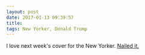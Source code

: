 ```yaml
---
layout: post
date: 2017-01-13 09:39:57
title: 
tags: New Yorker, Donald Trump
---
```


I love next week's cover for the New Yorker. [Nailed it.](http://www.newyorker.com/culture/culture-desk/cover-story-2017-01-23?mbid=rss)